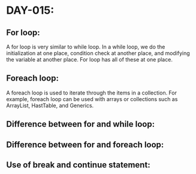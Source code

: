 # DAY-015:

## For loop:

A for loop is very similar to while loop. In a while loop, we do the initialization at one place, condition check at another place, and modifying the variable at another place. For loop has all of these at one place.

## Foreach loop:

A foreach loop is used to iterate through the items in a collection. For example, foreach loop can be used with arrays or collections such as ArrayList, HastTable, and Generics.

## Difference between for and while loop:

## Difference between for and foreach loop:

## Use of break and continue statement:

